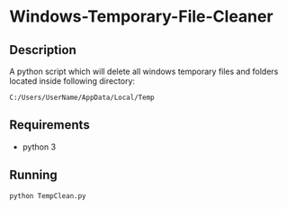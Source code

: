 # Windows-Temporary-File-Cleaner

## Description
A python script which will delete all windows temporary files and folders located inside following directory:
```
C:/Users/UserName/AppData/Local/Temp
```

## Requirements
+ python 3

## Running
```
python TempClean.py
```
